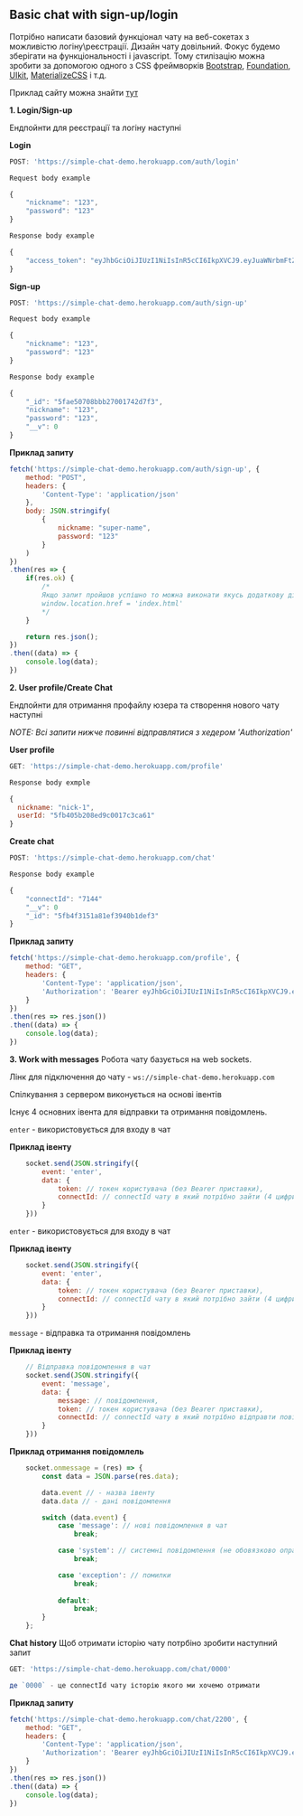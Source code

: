## Basic chat with sign-up/login

Потрібно написати базовий функціонал чату на веб-сокетах з можливістю логіну\реєстрації. Дизайн чату довільний. Фокус будемо зберігати на функціональності і javascript. Тому стилізацію можна зробити за допомогою одного з CSS фреймворків [Bootstrap](https://getbootstrap.com/), [Foundation](https://get.foundation/), [UIkit](https://getuikit.com/), [MaterializeCSS](https://materializecss.com/) і т.д.

Приклад сайту можна знайти [тут](https://simple-chat-fe.herokuapp.com/)

**1. Login/Sign-up**

Ендпойнти для реєстрації та логіну наступні

**Login**
```javascript
POST: 'https://simple-chat-demo.herokuapp.com/auth/login'

Request body example

{
	"nickname": "123",
	"password": "123"
}

Response body example

{
    "access_token": "eyJhbGciOiJIUzI1NiIsInR5cCI6IkpXVCJ9.eyJuaWNrbmFtZSI6IjEyMyIsInN1YiI6IjVmYWQ4OWRjMWRhOGFjYTAxMGExYTg2MyIsImlhdCI6MTYwNTI1OTI1OCwiZXhwIjoxNjA1MjU5MzE4fQ.J6ZUfDmka6I6I-LjQ5-0_MePDxYtTIqC_DJ41K5o-M0"
}
```

**Sign-up**
```javascript
POST: 'https://simple-chat-demo.herokuapp.com/auth/sign-up'

Request body example

{
	"nickname": "123",
	"password": "123"
}

Response body example

{
    "_id": "5fae50708bbb27001742d7f3",
    "nickname": "123",
    "password": "123",
    "__v": 0
}
```

**Приклад запиту**
```javascript
fetch('https://simple-chat-demo.herokuapp.com/auth/sign-up', {
    method: "POST",
    headers: {
        'Content-Type': 'application/json'
    },
    body: JSON.stringify(
        {
            nickname: "super-name", 
            password: "123"
        }
    )
})
.then(res => {
    if(res.ok) {
        /* 
        Якщо запит пройшов успішно то можна виконати якусь додаткову дію, наприклад перенаправити користувача на сторінку логіна
        window.location.href = 'index.html'
        */
    }

    return res.json();
})
.then((data) => {
    console.log(data);
})
```

**2. User profile/Create Chat**

Ендпойнти для отримання профайлу юзера та створення нового чату наступні

*NOTE: Всі запити нижче повинні відправлятися з хедером 'Authorization'*

**User profile**
```javascript
GET: 'https://simple-chat-demo.herokuapp.com/profile'

Response body exmple

{
  nickname: "nick-1",
  userId: "5fb405b208ed9c0017c3ca61"
}
```

**Create chat**
```javascript
POST: 'https://simple-chat-demo.herokuapp.com/chat'

Response body example

{
    "connectId": "7144"
    "__v": 0
    "_id": "5fb4f3151a81ef3940b1def3"
}
```

**Приклад запиту**
```javascript
fetch('https://simple-chat-demo.herokuapp.com/profile', {
    method: "GET",
    headers: {
        'Content-Type': 'application/json',
        'Authorization': 'Bearer eyJhbGciOiJIUzI1NiIsInR5cCI6IkpXVCJ9.eyJuaWNrbmFtZSI6Im5pY2stMSIsInN1YiI6IjVmYjQwNWIyMDhlZDljMDAxN2MzY2E2MSIsImlhdCI6MTYwNTY5MzMyMiwiZXhwIjoxNjA2Mjk4MTIyfQ.JYJW02vzvY8ein1L6NKXvohKZLm_9OUVHJz2_Ut0W7w'
    }
})
.then(res => res.json())
.then((data) => {
    console.log(data);
})
```

**3. Work with messages**
Робота чату базується на web sockets. 

Лінк для підключення до чату - `ws://simple-chat-demo.herokuapp.com`

Спілкування з сервером виконується на основі івентів

Існує 4 основних івента для відправки та отримання повідомлень.

`enter` - використовується для входу в чат

**Приклад івенту**
```javascript
    socket.send(JSON.stringify({
        event: 'enter',
        data: {
            token: // токен користувача (без Bearer приставки),
            connectId: // connectId чату в який потрібно зайти (4 цифри)
        }
    }))
```

`enter` - використовується для входу в чат

**Приклад івенту**
```javascript
    socket.send(JSON.stringify({
        event: 'enter',
        data: {
            token: // токен користувача (без Bearer приставки),
            connectId: // connectId чату в який потрібно зайти (4 цифри)
        }
    }))
```

`message` - відправка та отримання повідомлень

**Приклад івенту**
```javascript
    // Відправка повідомлення в чат
    socket.send(JSON.stringify({
        event: 'message',
        data: {
            message: // повідомлення,
            token: // токен користувача (без Bearer приставки),
            connectId: // connectId чату в який потрібно відправти повідомелння (4 цифри)
        }
    }))
```

**Приклад отримання повідомлель**
```javascript
    socket.onmessage = (res) => {
        const data = JSON.parse(res.data);

        data.event // - назва івенту
        data.data // - дані повідомлення

        switch (data.event) {
            case 'message': // нові повідомлення в чат
                break;

            case 'system': // системні повідомлення (не обовязково опрацьовувати)
                break;

            case 'exception': // помилки
                break;
        
            default:
                break;
        }
    };
```


**Chat history**
Щоб отримати історію чату потрбіно зробити наступний запит
```javascript
GET: 'https://simple-chat-demo.herokuapp.com/chat/0000'

де `0000` - це connectId чату історію якого ми хочемо отримати

```

**Приклад запиту**
```javascript
fetch('https://simple-chat-demo.herokuapp.com/chat/2200', {
    method: "GET",
    headers: {
        'Content-Type': 'application/json',
        'Authorization': 'Bearer eyJhbGciOiJIUzI1NiIsInR5cCI6IkpXVCJ9.eyJuaWNrbmFtZSI6Im5pY2stMSIsInN1YiI6IjVmYjQwNWIyMDhlZDljMDAxN2MzY2E2MSIsImlhdCI6MTYwNjEyNDMyOSwiZXhwIjoxNjA2NzI5MTI5fQ.Ant5XLExJMzZmQsM0KNC-yK-cV-dzkfSHSXZto6Uifw'
    }
})
.then(res => res.json())
.then((data) => {
    console.log(data);
})
```


